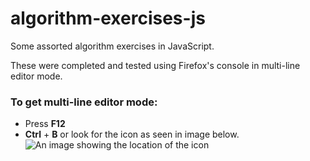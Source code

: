 # algorithm-exercises-js
Some assorted algorithm exercises in JavaScript.

These were completed and tested using Firefox's console in multi-line editor mode.

### To get multi-line editor mode:
- Press **F12**
- **Ctrl** + **B** or look for the icon as seen in image below.
![An image showing the location of the icon](https://github.com/CesarLiChen/algorithm-exercises-js/assets/49602088/bfda9559-d6df-456c-941f-ffb7fe527548)
